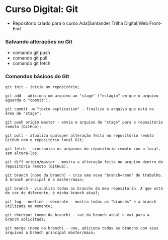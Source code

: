 # Curso Digital: Git
* Repositório criado para o curso Ada|Santander Trilha Digital|Web Front-End

### Salvando alterações no Git
* comando git push
* comando git pull
* comando git fetch

### Comandos básicos do Git

    git init - inicia um repositório;

    git add - adiciona um arquivo ao "stage" ("estágio" em que o arquivo aguarda o "commit");

    git commit -m "texto explicativo" - finaliza o arquivo que está na área de "stage";

    git push origin master - envia o arquivo do "stage" para o repositório remoto (GitHub);

    git pull - atualiza qualquer alteração feita no repositório remoto GitHub com o repositório local Git;

    git fetch - sincroniza os arquivos do repositório remoto com o local, sem alterá-los;

    git diff origin/master - mostra a alteração feita no arquivo dentro do repositório remoto (GitHub);

    git branch (nome da branch) - cria uma nova "branch=ramo" de trabalho. A branch principal é a master/main;

    git branch - visualizo todas as branchs do meu repositório. A que está de cor de diferente, é minha branch atual;

    git log --oneline --decorate - mostra todas as "branchs" e a branch utilizada no momento;

    git checkout (nome da branch) - sai da branch atual e vai para a branch solicitada;

    git merge (nome da branch) - une, adiciona todas as branchs com seus arquivos a branch principal master/main;
